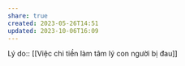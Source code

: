 ```yaml
---
share: true
created: 2023-05-26T14:51
updated: 2023-10-06T16:09
---
```

Lý do:: [[Việc chi tiền làm tâm lý con người bị đau]]
